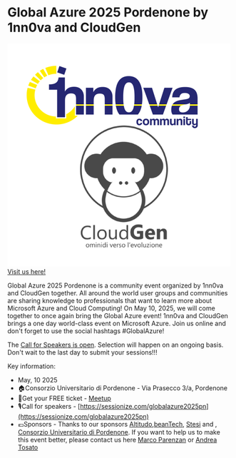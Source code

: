 # Global Azure 2025 Pordenone by 1nn0va and CloudGen

![1nn0va and CloudGen](1nn0va-CloudGen.png)[Visit us here!](https://globalazure2025pn.1nn0va.it/)

Global Azure 2025 Pordenone is a community event organized by 1nn0va and CloudGen together.
All around the world user groups and communities are sharing knowledge to professionals that want to learn more about Microsoft Azure and Cloud Computing!
On May 10, 2025, we will come together to once again bring the Global Azure event! 1nn0va and CloudGen brings a one day world-class event on Microsoft Azure. Join us online and don't forget to use the social hashtags #GlobalAzure!

The [Call for Speakers is open](https://sessionize.com/globalazure2025pn). Selection will happen on an ongoing basis. Don't wait to the last day to submit your sessions!!!

Key information:

- May, 10 2025
- 🏠Consorzio Universitario di Pordenone - Via Prasecco 3/a, Pordenone
- 🎫Get your FREE ticket - [Meetup](https://globalazure2025pn.1nn0va.it/register.html)
- 🎙️Call for speakers - [https://sessionize.com/globalazure2025pn](https://sessionize.com/globalazure2025pn)
- 💶Sponsors - Thanks to our sponsors [Altitudo](https://www.altitudo.com),[beanTech](https://www.beantech.it), [Stesi](https://www.stesi.it) and , [Consorzio Universitario di Pordenone](https://www.unipordenone.it). If you want to help us to make this event better, please contact us here [Marco Parenzan](https://www.linkedin.com/in/marcoparenzan/) or [Andrea Tosato](https://www.linkedin.com/in/andreatosato/)
